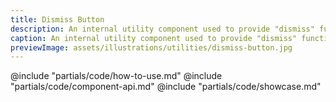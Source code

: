 ```yaml
---
title: Dismiss Button
description: An internal utility component used to provide "dismiss" functionality in other components.
caption: An internal utility component used to provide "dismiss" functionality in other components.
previewImage: assets/illustrations/utilities/dismiss-button.jpg
---
```


<section data-tab="Code">
  
  @include "partials/code/how-to-use.md"
  @include "partials/code/component-api.md"
  @include "partials/code/showcase.md"
</section>

